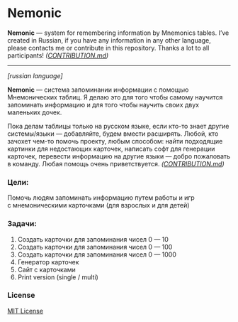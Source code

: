 # Nemonic

**Nemonic**&nbsp;&mdash; system for remembering information by&nbsp;Mnemonics tables. I&rsquo;ve created in&nbsp;Russian, if&nbsp;you have any information in&nbsp;any other language, please contacts me&nbsp;or&nbsp;contribute in&nbsp;this repository. Thanks a&nbsp;lot to&nbsp;all participants! _([CONTRIBUTION.md](/CONTRIBUTION.md))_

<hr>

_[russian language]_

**Nemonic**&nbsp;&mdash; система запоминании информации с&nbsp;помощью Мнемонических таблиц. Я&nbsp;делаю это для того чтобы самому научится запоминать информацию и&nbsp;для того чтобы научить своих двух маленьких дочек.

Пока делам таблицы только на&nbsp;русском языке, если кто-то знает другие системы/языки&nbsp;&mdash; добавляйте, будем вмести расширять.
Любой, кто зачохет чем-то помочь проекту, любым способом: найти подходящие картинки для недостающих карточек, написать софт для генерации карточек, перевести информацию на&nbsp;другие языки&nbsp;&mdash; добро пожаловать в&nbsp;команду.
Любая помощь очень приветствуется. _([CONTRIBUTION.md](/CONTRIBUTION.md))_

### Цели:
Помочь людям запоминать информацию путем работы и&nbsp;игр с&nbsp;мнемоническими карточками (для взрослых и&nbsp;для детей)

### Задачи:
1. Создать карточки для запоминания чисел 0&nbsp;&mdash; 10
2. Создать карточки для запоминания чисел 0&nbsp;&mdash; 100
3. Создать карточки для запоминания чисел 0&nbsp;&mdash; 1000
4. Генератор карточек
5. Сайт с&nbsp;карточками
6. Print version (single&nbsp;/ multi)

### License
[MIT License](/LICENSE)